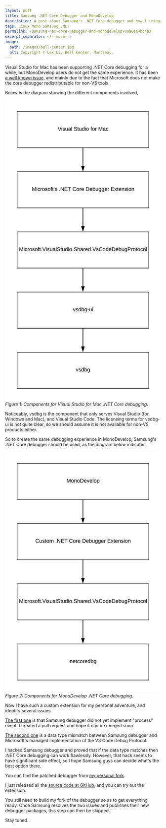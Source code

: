 ```yaml
---
layout: post
title: Samsung .NET Core Debugger and MonoDevelop
description: A post about Samsung's .NET Core debugger and how I integrate it with MonoDevelop
tags: Linux Mono Samsung .NET
permalink: /samsung-net-core-debugger-and-monodevelop-80a6ea4bcab3
excerpt_separator: <!--more-->
image:
  path: /images/bell-center.jpg
  alt: Copyright © Lex Li. Bell Center, Montreal.
---
```


Visual Studio for Mac has been supporting .NET Core debugging for a while, but MonoDevelop users do not get the same experience. It has been [a well known issue](https://github.com/mono/monodevelop/issues/3764), and mainly due to the fact that Microsoft does not make the core debugger redistributable for non-VS tools.
<!--more-->

Below is the diagram showing the different components involved,

![img-description](/images/components-vsdbg.png)
_Figure 1: Components for Visual Studio for Mac .NET Core debugging._

Noticeably, vsdbg is the component that only serves Visual Studio (for Windows and Mac), and Visual Studio Code. The licensing terms for vsdbg-ui is not quite clear, so we should assume it is not available for non-VS products either.

So to create the same debugging experience in MonoDevelop, Samsung's .NET Core debugger should be used, as the diagram below indicates,

![img-description](/images/components-netcoredbg.png)
_Figure 2: Components for MonoDevelop .NET Core debugging._

Now I have such a custom extension for my personal adventure, and identify several issues.

[The first one](https://github.com/Samsung/netcoredbg/issues/20) is that Samsung debugger did not yet implement "process" event. I created a pull request and hope it can be merged soon.

[The second one](https://github.com/Samsung/netcoredbg/issues/19) is a data type mismatch between Samsung debugger and Microsoft's managed implementation of the VS Code Debug Protocol. 

I hacked Samsung debugger and proved that if the data type matches then .NET Core debugging can work flawlessly. However, that hack seems to have significant side effect, so I hope Samsung guys can decide what's the best option there.

You can find the patched debugger from [my personal fork](https://github.com/lextm/netcoredbg/tree/test).

I just released all the [source code at GitHub](https://github.com/lextudio/monodevelop.netcoredbg), and you can try out the extension.

You still need to build my fork of the debugger so as to get everything ready. Once Samsung resolves the two issues and publishes their new debugger packages, this step can then be skipped.

Stay tuned.
